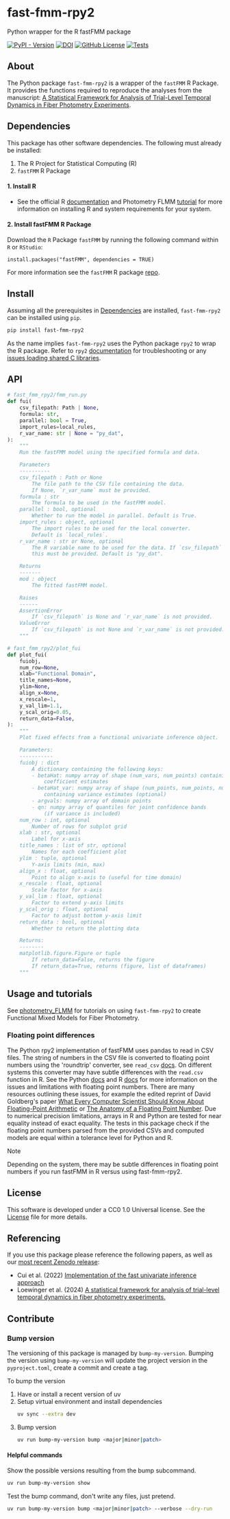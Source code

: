 # fast-fmm-rpy2
Python wrapper for the R fastFMM package

[![PyPI - Version](https://img.shields.io/pypi/v/fast-fmm-rpy2)](https://pypi.org/project/fast-fmm-rpy2)
[![DOI](https://zenodo.org/badge/952179029.svg)](https://zenodo.org/badge/latestdoi/952179029)
[![GitHub License](https://img.shields.io/github/license/nimh-dsst/fast-fmm-rpy2)](LICENSE)
[![Tests](https://github.com/nimh-dsst/fast-fmm-rpy2/actions/workflows/test.yaml/badge.svg)](https://github.com/nimh-dsst/fast-fmm-rpy2/actions/workflows/test.yaml)

## About
The Python package `fast-fmm-rpy2` is a wrapper of the `fastFMM` R Package. It provides the functions required to reproduce the analyses from the manuscript: [A Statistical Framework for Analysis of Trial-Level Temporal Dynamics in Fiber Photometry Experiments](https://doi.org/10.7554/eLife.95802).

## Dependencies
This package has other software dependencies. The following must already be installed:
1. The R Project for Statistical Computing (R)
2. `fastFMM` R Package

#### 1. Install R
- See the official R [documentation](http://r-project.org/) and Photometry FLMM [tutorial](https://github.com/gloewing/photometry_FLMM/blob/main/Tutorials/Python%20rpy2%20installation/R%20and%20rpy2%20installation%20guide.ipynb) for more information on installing R and system requirements for your system.
#### 2. Install fastFMM R Package
Download the $\texttt{R}$ Package `fastFMM` by running the following command within $\texttt{R}$ or $\texttt{RStudio}$:

```{R}
install.packages("fastFMM", dependencies = TRUE)
```
For more information see the `fastFMM` R package [repo](https://github.com/gloewing/fastFMM).

## Install
Assuming all the prerequisites in [Dependencies](#dependencies) are installed, `fast-fmm-rpy2` can be installed using `pip`.

```bash
pip install fast-fmm-rpy2
```

As the name implies `fast-fmm-rpy2` uses the Python package `rpy2` to wrap the R package. Refer to `rpy2` [documentation](https://rpy2.github.io/doc/v3.0.x/html/overview.html#installation) for troubleshooting or any [issues loading shared C libraries](https://github.com/rpy2/rpy2?tab=readme-ov-file#issues-loading-shared-c-libraries).

## API

```python
# fast_fmm_rpy2/fmm_run.py
def fui(
    csv_filepath: Path | None,
    formula: str,
    parallel: bool = True,
    import_rules=local_rules,
    r_var_name: str | None = "py_dat",
):
    """
    Run the fastFMM model using the specified formula and data.

    Parameters
    ----------
    csv_filepath : Path or None
        The file path to the CSV file containing the data.
        If None, `r_var_name` must be provided.
    formula : str
        The formula to be used in the fastFMM model.
    parallel : bool, optional
        Whether to run the model in parallel. Default is True.
    import_rules : object, optional
        The import rules to be used for the local converter.
        Default is `local_rules`.
    r_var_name : str or None, optional
        The R variable name to be used for the data. If `csv_filepath` is None,
        this must be provided. Default is "py_dat".

    Returns
    -------
    mod : object
        The fitted fastFMM model.

    Raises
    ------
    AssertionError
        If `csv_filepath` is None and `r_var_name` is not provided.
    ValueError
        If `csv_filepath` is not None and `r_var_name` is not provided.
    """
```

```python
# fast_fmm_rpy2/plot_fui
def plot_fui(
    fuiobj,
    num_row=None,
    xlab="Functional Domain",
    title_names=None,
    ylim=None,
    align_x=None,
    x_rescale=1,
    y_val_lim=1.1,
    y_scal_orig=0.05,
    return_data=False,
):
    """
    Plot fixed effects from a functional univariate inference object.

    Parameters:
    -----------
    fuiobj : dict
        A dictionary containing the following keys:
        - betaHat: numpy array of shape (num_vars, num_points) containing
            coefficient estimates
        - betaHat_var: numpy array of shape (num_points, num_points, num_vars)
            containing variance estimates (optional)
        - argvals: numpy array of domain points
        - qn: numpy array of quantiles for joint confidence bands
            (if variance is included)
    num_row : int, optional
        Number of rows for subplot grid
    xlab : str, optional
        Label for x-axis
    title_names : list of str, optional
        Names for each coefficient plot
    ylim : tuple, optional
        Y-axis limits (min, max)
    align_x : float, optional
        Point to align x-axis to (useful for time domain)
    x_rescale : float, optional
        Scale factor for x-axis
    y_val_lim : float, optional
        Factor to extend y-axis limits
    y_scal_orig : float, optional
        Factor to adjust bottom y-axis limit
    return_data : bool, optional
        Whether to return the plotting data

    Returns:
    --------
    matplotlib.figure.Figure or tuple
        If return_data=False, returns the figure
        If return_data=True, returns (figure, list of dataframes)
    """
```

## Usage and tutorials
See [photometry_FLMM](https://github.com/gloewing/photometry_FLMM) for tutorials on using `fast-fmm-rpy2` to create Functional Mixed Models for Fiber Photometry.

### Floating point differences
The Python rpy2 implementation of fastFMM uses pandas to read in CSV files. The string of numbers in the CSV file is converted to floating point numbers using the 'roundtrip' converter, see `read_csv` [docs](https://pandas.pydata.org/docs/dev/reference/api/pandas.read_csv.html). On different systems this converter may have subtle differences with the `read.csv` function in R. See the Python [docs](https://docs.python.org/3/tutorial/floatingpoint.html) and R [docs](https://cran.r-project.org/doc/FAQ/R-FAQ.html#Why-doesn_0027t-R-think-these-numbers-are-equal_003f) for more information on the issues and limitations with floating point numbers. There are many resources outlining these issues, for example the edited reprint of David Goldberg's paper [What Every Computer Scientist Should Know About Floating-Point Arithmetic](https://docs.oracle.com/cd/E19957-01/806-3568/ncg_goldberg.html) or [The Anatomy of a Floating Point Number](https://www.johndcook.com/blog/2009/04/06/anatomy-of-a-floating-point-number/). Due to numerical precision limitations, arrays in R and Python are tested for near equality instead of exact equality. The tests in this package check if the floating point numbers parsed from the provided CSVs and computed models are equal within a tolerance level for Python and R.

> [!NOTE]
> Depending on the system, there may be subtle differences in floating point numbers if you run fastFMM in R versus using fast-fmm-rpy2.

## License
This software is developed under a CC0 1.0 Universal license. See the [License](LICENSE) file for more details.

## Referencing
If you use this package please reference the following papers, as well as our [most recent Zenodo release](https://zenodo.org/badge/latestdoi/952179029):
- Cui et al. (2022) [Implementation of the fast univariate inference approach](https://doi.org/10.1080/10618600.2021.1950006)
- Loewinger et al. (2024) [A statistical framework for analysis of trial-level temporal dynamics in fiber photometry experiments.](https://doi.org/10.7554/eLife.95802)

## Contribute

### Bump version
The versioning of this package is managed by `bump-my-version`. Bumping the version using `bump-my-version` will update the project version in the `pyproject.toml`, create a commit and create a tag.

To bump the version
1. Have or install a recent version of uv
2. Setup virtual environment and install dependencies
	```bash
	uv sync --extra dev
	```
3. Bump version
	```bash
	uv run bump-my-version bump <major|minor|patch>
	```

#### Helpful commands

Show the possible versions resulting from the bump subcommand.
```bash
uv run bump-my-version show
```

Test the bump command, don't write any files, just pretend.
```bash
uv run bump-my-version bump <major|minor|patch> --verbose --dry-run
```
